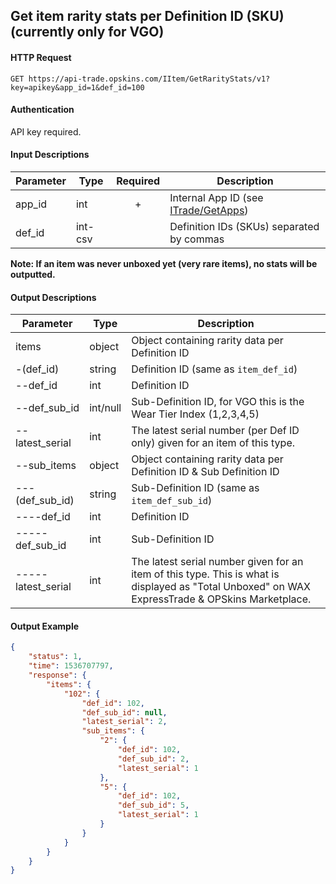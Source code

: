 ## Get item rarity stats per Definition ID (SKU) (currently only for VGO)

#### HTTP Request

`GET https://api-trade.opskins.com/IItem/GetRarityStats/v1?key=apikey&app_id=1&def_id=100`

#### Authentication

API key required.

#### Input Descriptions

Parameter | Type | Required   | Description
--------- | -----| :--------: | -----------
app_id | int | + | Internal App ID (see [ITrade/GetApps](/ITrade/GetApps.md))
def_id | int-csv |  | Definition IDs (SKUs) separated by commas

**Note: If an item was never unboxed yet (very rare items), no stats will be outputted.** 

#### Output Descriptions
Parameter | Type | Description
--------- | ---- | -----------
items | object | Object containing rarity data per Definition ID
-(def_id) | string | Definition ID (same as `item_def_id`)
--def_id | int | Definition ID
--def_sub_id | int/null | Sub-Definition ID, for VGO this is the Wear Tier Index (1,2,3,4,5)
--latest_serial | int | The latest serial number (per Def ID only) given for an item of this type.
--sub_items | object | Object containing rarity data per Definition ID & Sub Definition ID
---(def_sub_id) | string | Sub-Definition ID (same as `item_def_sub_id`)
----def_id | int | Definition ID
-----def_sub_id | int | Sub-Definition ID
-----latest_serial | int | The latest serial number given for an item of this type. This is what is displayed as "Total Unboxed" on WAX ExpressTrade & OPSkins Marketplace.

#### Output Example
```json
{
    "status": 1,
    "time": 1536707797,
    "response": {
        "items": {
            "102": {
                "def_id": 102,
                "def_sub_id": null,
                "latest_serial": 2,
                "sub_items": {
                    "2": {
                        "def_id": 102,
                        "def_sub_id": 2,
                        "latest_serial": 1
                    },
                    "5": {
                        "def_id": 102,
                        "def_sub_id": 5,
                        "latest_serial": 1
                    }
                }
            }
        }
    }
}
```
